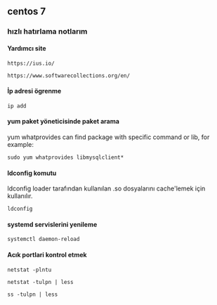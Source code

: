 ## centos 7
### hızlı hatırlama notlarım

#### Yardımcı site
```
https://ius.io/
```

```
https://www.softwarecollections.org/en/
```


#### İp adresi ögrenme
```
ip add
```

#### yum paket yöneticisinde paket arama
yum whatprovides can find package with specific command or lib, for example:
```
sudo yum whatprovides libmysqlclient*
```

#### ldconfig komutu
ldconfig loader tarafından kullanılan .so dosyalarını cache'lemek için kullanılır.
```
ldconfig
```

#### systemd servislerini yenileme
```
systemctl daemon-reload
```

#### Acık portlari kontrol etmek
```
netstat -plntu
```
```
netstat -tulpn | less
```
```
ss -tulpn | less
```
